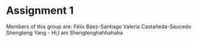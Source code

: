 # Assignment 1

Members of this group are:
Félix Báez-Santiago
Valeria Castañeda-Saucedo
Shengteng Yang - Hi,I am Shengtenghahhahaha
